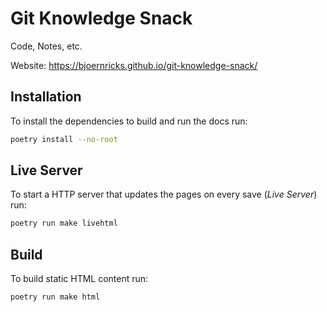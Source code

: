 # Git Knowledge Snack

Code, Notes, etc.

Website: https://bjoernricks.github.io/git-knowledge-snack/

## Installation
To install the dependencies to build and run the docs run:

```sh
poetry install --no-root
```

## Live Server
To start a HTTP server that updates the pages on every save (*Live Server*) run:

```sh
poetry run make livehtml
```

## Build
To build static HTML content run:

```sh
poetry run make html
```
